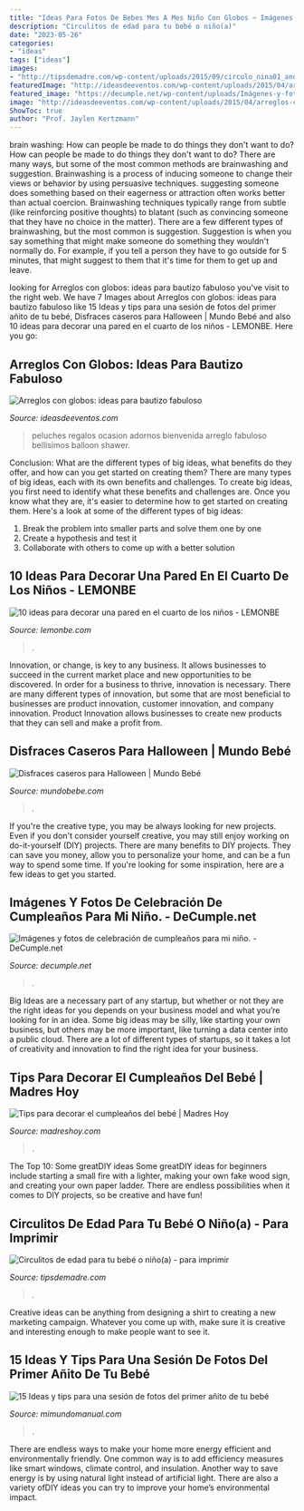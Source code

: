 ```yaml
---
title: "Ideas Para Fotos De Bebes Mes A Mes Niño Con Globos ~ Imágenes Y Fotos De Celebración De Cumpleaños Para Mi Niño."
description: "Circulitos de edad para tu bebé o niño(a)"
date: "2023-05-26"
categories:
- "ideas"
tags: ["ideas"]
images:
- "http://tipsdemadre.com/wp-content/uploads/2015/09/circulo_nina01_ano.jpg"
featuredImage: "http://ideasdeeventos.com/wp-content/uploads/2015/04/arreglos-con-globos-ideas-fantasticas-bautizo-decoracion-fabuloso.jpg"
featured_image: "https://decumple.net/wp-content/uploads/Imágenes-y-fotos-de-celebración-de-cumple.jpg"
image: "http://ideasdeeventos.com/wp-content/uploads/2015/04/arreglos-con-globos-ideas-fantasticas-bautizo-decoracion-fabuloso.jpg"
ShowToc: true
author: "Prof. Jaylen Kertzmann"
---
```



brain washing: How can people be made to do things they don't want to do?
How can people be made to do things they don't want to do? There are many ways, but some of the most common methods are brainwashing and suggestion. Brainwashing is a process of inducing someone to change their views or behavior by using persuasive techniques. suggesting someone does something based on their eagerness or attraction often works better than actual coercion. Brainwashing techniques typically range from subtle (like reinforcing positive thoughts) to blatant (such as convincing someone that they have no choice in the matter). 
There are a few different types of brainwashing, but the most common is suggestion. Suggestion is when you say something that might make someone do something they wouldn't normally do. For example, if you tell a person they have to go outside for 5 minutes, that might suggest to them that it's time for them to get up and leave.

	

		
looking for Arreglos con globos: ideas para bautizo fabuloso you've visit to the right web. We have 7 Images about Arreglos con globos: ideas para bautizo fabuloso like 15 Ideas y tips para una sesión de fotos del primer añito de tu bebé, Disfraces caseros para Halloween | Mundo Bebé and also 10 ideas para decorar una pared en el cuarto de los niños - LEMONBE. Here you go:
		
    
## Arreglos Con Globos: Ideas Para Bautizo Fabuloso

<img loading=lazy src="http://ideasdeeventos.com/wp-content/uploads/2015/04/arreglos-con-globos-ideas-fantasticas-bautizo-decoracion-fabuloso.jpg" onerror="this.onerror=null;this.src='https://tse4.mm.bing.net/th?id=OIP.Y4SwBsEmtfzp9wn-kl5bOgHaJ3&amp;pid=15.1';" alt="Arreglos con globos: ideas para bautizo fabuloso">

_Source: ideasdeeventos.com_

>peluches regalos ocasion adornos bienvenida arreglo fabuloso bellisimos balloon shawer. 

	

Conclusion: What are the different types of big ideas, what benefits do they offer, and how can you get started on creating them?
There are many types of big ideas, each with its own benefits and challenges. To create big ideas, you first need to identify what these benefits and challenges are. Once you know what they are, it's easier to determine how to get started on creating them. Here's a look at some of the different types of big ideas:
1. Break the problem into smaller parts and solve them one by one
2. Create a hypothesis and test it
3. Collaborate with others to come up with a better solution

    
## 10 Ideas Para Decorar Una Pared En El Cuarto De Los Niños - LEMONBE

<img loading=lazy src="http://lemonbe.com/wp-content/uploads/2016/04/lemonbe-10-ideas-para-decorar-una-pared-en-el-cuarto-de-los-ninos-04.jpg" onerror="this.onerror=null;this.src='https://tse3.mm.bing.net/th?id=OIP.f7k8v-4Ay7ToLT1xWGuKWwHaJP&amp;pid=15.1';" alt="10 ideas para decorar una pared en el cuarto de los niños - LEMONBE">

_Source: lemonbe.com_

>. 

	

Innovation, or change, is key to any business. It allows businesses to succeed in the current market place and new opportunities to be discovered. In order for a business to thrive, innovation is necessary. There are many different types of innovation, but some that are most beneficial to businesses are product innovation, customer innovation, and company innovation. Product Innovation allows businesses to create new products that they can sell and make a profit from.

    
## Disfraces Caseros Para Halloween | Mundo Bebé

<img loading=lazy src="https://www.mundobebe.com/wp-content/uploads/imgnoticias/201612/2848.jpg" onerror="this.onerror=null;this.src='https://tse2.mm.bing.net/th?id=OIP.NjVDAJaTqPOHoAa1VYzWcAHaLE&amp;pid=15.1';" alt="Disfraces caseros para Halloween | Mundo Bebé">

_Source: mundobebe.com_

>. 

	

If you're the creative type, you may be always looking for new projects. Even if you don't consider yourself creative, you may still enjoy working on do-it-yourself (DIY) projects. There are many benefits to DIY projects. They can save you money, allow you to personalize your home, and can be a fun way to spend some time. If you're looking for some inspiration, here are a few ideas to get you started.

    
## Imágenes Y Fotos De Celebración De Cumpleaños Para Mi Niño. - DeCumple.net

<img loading=lazy src="https://decumple.net/wp-content/uploads/Imágenes-y-fotos-de-celebración-de-cumple.jpg" onerror="this.onerror=null;this.src='https://tse4.mm.bing.net/th?id=OIP.45P6yvWpFNS2yWxn3hZZAAHaJP&amp;pid=15.1';" alt="Imágenes y fotos de celebración de cumpleaños para mi niño. - DeCumple.net">

_Source: decumple.net_

>. 

	

Big Ideas are a necessary part of any startup, but whether or not they are the right ideas for you depends on your business model and what you’re looking for in an idea. Some big ideas may be silly, like starting your own business, but others may be more important, like turning a data center into a public cloud. There are a lot of different types of startups, so it takes a lot of creativity and innovation to find the right idea for your business.

    
## Tips Para Decorar El Cumpleaños Del Bebé | Madres Hoy

<img loading=lazy src="https://madreshoy.com/wp-content/uploads/2011/12/bb-cumple.jpg" onerror="this.onerror=null;this.src='https://tse1.mm.bing.net/th?id=OIP.tWTx48TsytS0Uxx6ca1AeAHaFN&amp;pid=15.1';" alt="Tips para decorar el cumpleaños del bebé | Madres Hoy">

_Source: madreshoy.com_

>. 

	

The Top 10: Some greatDIY ideas
Some greatDIY ideas for beginners include starting a small fire with a lighter, making your own fake wood sign, and creating your own paper ladder. There are endless possibilities when it comes to DIY projects, so be creative and have fun!

    
## Circulitos De Edad Para Tu Bebé O Niño(a) - Para Imprimir

<img loading=lazy src="http://tipsdemadre.com/wp-content/uploads/2015/09/circulo_nina01_ano.jpg" onerror="this.onerror=null;this.src='https://tse3.mm.bing.net/th?id=OIP.zAeCJWxQhPXgjwlXMwpD-gHaJl&amp;pid=15.1';" alt="Circulitos de edad para tu bebé o niño(a) - para imprimir">

_Source: tipsdemadre.com_

>. 

	

Creative ideas can be anything from designing a shirt to creating a new marketing campaign. Whatever you come up with, make sure it is creative and interesting enough to make people want to see it.

    
## 15 Ideas Y Tips Para Una Sesión De Fotos Del Primer Añito De Tu Bebé

<img loading=lazy src="https://2.bp.blogspot.com/-RLTA0aQmun8/WxRBqSMnMVI/AAAAAAAA4rA/BrKNFLOyrNAczM-o4zrHt4ze1hMkY9iLQCLcBGAs/s1600/ideas-para-tomar-fotos-a-tu-bebe-cumple-mes3.jpg" onerror="this.onerror=null;this.src='https://tse2.mm.bing.net/th?id=OIP.ffMXmIvG4ldKWaFb-5g5tAAAAA&amp;pid=15.1';" alt="15 Ideas y tips para una sesión de fotos del primer añito de tu bebé">

_Source: mimundomanual.com_

>. 

	

There are endless ways to make your home more energy efficient and environmentally friendly. One common way is to add efficiency measures like smart windows, climate control, and insulation. Another way to save energy is by using natural light instead of artificial light. There are also a variety ofDIY ideas you can try to improve your home’s environmental impact.

